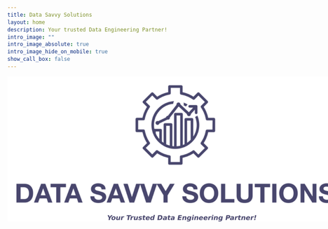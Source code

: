 ```yaml
---
title: Data Savvy Solutions
layout: home
description: Your trusted Data Engineering Partner!
intro_image: ""
intro_image_absolute: true
intro_image_hide_on_mobile: true
show_call_box: false
---
```


<style>
.responsive-image {
  max-width: 1140px;
  width: 80vw;
  height: auto;
}
</style>

<img src="images/logo/logo-text-tagline.png" alt="logo" class="responsive-image">

